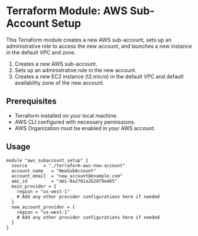 # Terraform Module: AWS Sub-Account Setup

This Terraform module creates a new AWS sub-account, sets up an administrative role to access the new account, and launches a new instance in the default VPC and zone.

1. Creates a new AWS sub-account.
2. Sets up an administrative role in the new account.
3. Creates a new EC2 instance (t2.micro) in the default VPC and default availability zone of the new account.

## Prerequisites

- Terraform installed on your local machine.
- AWS CLI configured with necessary permissions.
- AWS Organization must be enabled in your AWS account.


## Usage

```hcl
module "aws_subaccount_setup" {
  source      = "./terraform-aws-new-account"
  account_name   = "NewSubAccount"
  account_email  = "new_account@example.com"
  ami_id         = "ami-0a2781a262879e465"
  main_provider = {
    region = "us-west-1"
    # Add any other provider configurations here if needed
  }
  new_account_provider = {
    region = "us-west-1"
    # Add any other provider configurations here if needed
  }
}


